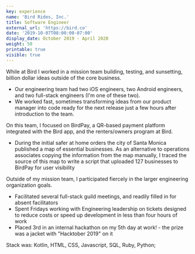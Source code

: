 ```yaml
---
key: experience
name: 'Bird Rides, Inc.'
title: Software Engineer
external_url: 'https://bird.co'
date: '2019-10-07T08:00:00-07:00'
display_date: October 2019 - April 2020
weight: 50
printable: true
visible: true
---
```

While at Bird I worked in a mission team building, testing, and sunsetting, billion dollar ideas outside of the core business. 

* Our engineering team had two iOS engineers, two Android engineers, and two full-stack engineers (I'm one of these two). 
* We worked fast, sometimes transforming ideas from our product manager into code ready for the next release just a few hours after introduction to the team.

On this team, I focused on BirdPay, a QR-based payment platform integrated with the Bird app, and the renters/owners program at Bird.

* During the initial safer at home orders the city of Santa Monica published a map of essential businesses. As an alternative to operations associates copying the information from the map manually, I traced the source of this map to write a script that uploaded 127 businesses to BirdPay for user visibility

Outside of my mission team, I participated fiercely in the larger engineering organization goals.

* Facilitated several full-stack guild meetings, and readily filled in for absent facilitators
* Spent Fridays working with Engineering leadership on tickets designed to reduce costs or speed up development in less than four hours of work
* Placed 3rd in an internal hackathon on my 5th day at work! - the prize was a jacket with "Hacktober 2019" on it

Stack was: Kotlin, HTML, CSS, Javascript, SQL, Ruby, Python;